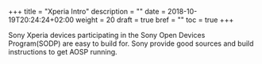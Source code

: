 +++
title = "Xperia Intro"
description = ""
date = 2018-10-19T20:24:24+02:00
weight = 20
draft = true
bref = ""
toc = true
+++

Sony Xperia devices participating in the Sony Open Devices Program(SODP) are
easy to build for. Sony provide good sources and build instructions to get AOSP
running.
